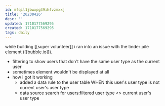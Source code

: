 ```yaml
---
id: mfqil1jbwxpg39ihfvzmxxj
title: '20230426'
desc: ''
updated: 1710177569295
created: 1710177569295
tags: daily
---
```

while building [[super volunteer]] i ran into an issue with the tinder pile element ([[bubble.io]]). 
- filtering to show users that don't have the same user type as the current user 
- sometimes element wouldn't be displayed at all 
- how i got it working
	- added a data rule to the user table WHEN this user's user type is not current user's user type 
	- data source 
		search for users:filtered user type <> current user's user type 

